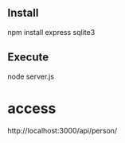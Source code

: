 
## Install

npm install express sqlite3

## Execute

node server.js

# access

http://localhost:3000/api/person/